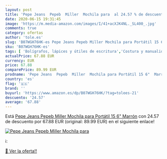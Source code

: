 ```yaml
---
layout: post
title: 'Pepe Jeans  Pepeb  Miller  Mochila para  al 24.57 % de descuento'
date: 2020-06-15 19:31:45
image: 'https://m.media-amazon.com/images/I/41+acXJK4NL._SL400_.jpg'
comments: true
category: ofertas
author: 'tole.es'
slug: 'B07WGH76HK-es Pepe Jeans Pepeb Miller Mochila para Portátil 15 6" Marrón'
sku: 'B07WGH76HK-es'
tags: [ 'Bolígrafos, lápices y útiles de escritura','Costura y manualidades','Dibujo','Hogar y cocina','Lápices','Marcadores','Materiales de dibujo','Oficina y papelería','Portaminas','Rotuladores y subrayadores','Subrayadores','mochila', ]
actualPrice: 67.88 EUR
currency: EUR
price: 67.88
comparePrice: 89.99 EUR
prodname: 'Pepe Jeans  Pepeb  Miller  Mochila para Portátil 15 6"  Marrón'
country: 'es'
flag: '🇪🇸'
brand: ''
buyurl: 'https://www.amazon.es/dp/B07WGH76HK/?tag=tolees-21'
descuento: '24.57'
average: '67.88'
---
```


Está [Pepe Jeans  Pepeb  Miller  Mochila para Portátil 15 6"  Marrón](https://www.amazon.es/dp/B07WGH76HK/?tag=tolees-21) con 24.57 de descuento por 67.88 EUR (original: 89.99 EUR) en el siguiente enlace!

[![Pepe Jeans  Pepeb  Miller  Mochila para ](https://m.media-amazon.com/images/I/41+acXJK4NL._SL400_.jpg)](https://www.amazon.es/dp/B07WGH76HK/?tag=tolees-21)

ℹ️:


[🛒 Ver la oferta!!](https://www.amazon.es/dp/B07WGH76HK/?tag=tolees-21)
